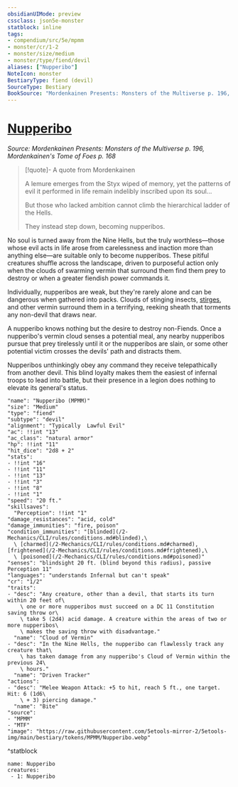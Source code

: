 ```yaml
---
obsidianUIMode: preview
cssclass: json5e-monster
statblock: inline
tags:
- compendium/src/5e/mpmm
- monster/cr/1-2
- monster/size/medium
- monster/type/fiend/devil
aliases: ["Nupperibo"]
NoteIcon: monster
BestiaryType: fiend (devil)
SourceType: Bestiary
BookSource: "Mordenkainen Presents: Monsters of the Multiverse p. 196, Mordenkainen's Tome of Foes p. 168"
---
```

# [Nupperibo](2-Mechanics/CLI/bestiary/fiend/nupperibo-mpmm.md)
*Source: Mordenkainen Presents: Monsters of the Multiverse p. 196, Mordenkainen's Tome of Foes p. 168*  

> [!quote]- A quote from Mordenkainen  
> 
> A lemure emerges from the Styx wiped of memory, yet the patterns of evil it performed in life remain indelibly inscribed upon its soul...
> 
> But those who lacked ambition cannot climb the hierarchical ladder of the Hells.
> 
> They instead step down, becoming nupperibos.

No soul is turned away from the Nine Hells, but the truly worthless—those whose evil acts in life arose from carelessness and inaction more than anything else—are suitable only to become nupperibos. These pitiful creatures shuffle across the landscape, driven to purposeful action only when the clouds of swarming vermin that surround them find them prey to destroy or when a greater fiendish power commands it.

Individually, nupperibos are weak, but they're rarely alone and can be dangerous when gathered into packs. Clouds of stinging insects, [stirges](/2-Mechanics/CLI/bestiary/beast/stirge.md), and other vermin surround them in a terrifying, reeking sheath that torments any non-devil that draws near.

A nupperibo knows nothing but the desire to destroy non-Fiends. Once a nupperibo's vermin cloud senses a potential meal, any nearby nupperibos pursue that prey tirelessly until it or the nupperibos are slain, or some other potential victim crosses the devils' path and distracts them.

Nupperibos unthinkingly obey any command they receive telepathically from another devil. This blind loyalty makes them the easiest of infernal troops to lead into battle, but their presence in a legion does nothing to elevate its general's status.

```statblock
"name": "Nupperibo (MPMM)"
"size": "Medium"
"type": "fiend"
"subtype": "devil"
"alignment": "Typically  Lawful Evil"
"ac": !!int "13"
"ac_class": "natural armor"
"hp": !!int "11"
"hit_dice": "2d8 + 2"
"stats":
- !!int "16"
- !!int "11"
- !!int "13"
- !!int "3"
- !!int "8"
- !!int "1"
"speed": "20 ft."
"skillsaves":
  "Perception": !!int "1"
"damage_resistances": "acid, cold"
"damage_immunities": "fire, poison"
"condition_immunities": "[blinded](/2-Mechanics/CLI/rules/conditions.md#blinded),\
  \ [charmed](/2-Mechanics/CLI/rules/conditions.md#charmed), [frightened](/2-Mechanics/CLI/rules/conditions.md#frightened),\
  \ [poisoned](/2-Mechanics/CLI/rules/conditions.md#poisoned)"
"senses": "blindsight 20 ft. (blind beyond this radius), passive Perception 11"
"languages": "understands Infernal but can't speak"
"cr": "1/2"
"traits":
- "desc": "Any creature, other than a devil, that starts its turn within 20 feet of\
    \ one or more nupperibos must succeed on a DC 11 Constitution saving throw or\
    \ take 5 (2d4) acid damage. A creature within the areas of two or more nupperibos\
    \ makes the saving throw with disadvantage."
  "name": "Cloud of Vermin"
- "desc": "In the Nine Hells, the nupperibo can flawlessly track any creature that\
    \ has taken damage from any nupperibo's Cloud of Vermin within the previous 24\
    \ hours."
  "name": "Driven Tracker"
"actions":
- "desc": "Melee Weapon Attack: +5 to hit, reach 5 ft., one target. Hit: 6 (1d6\
    \ + 3) piercing damage."
  "name": "Bite"
"source":
- "MPMM"
- "MTF"
"image": "https://raw.githubusercontent.com/5etools-mirror-2/5etools-img/main/bestiary/tokens/MPMM/Nupperibo.webp"
```
^statblock

```encounter-table
name: Nupperibo
creatures:
 - 1: Nupperibo
```